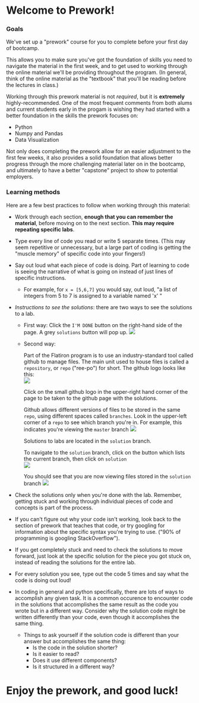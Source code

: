 # Welcome to Prework!

### Goals 

We've set up a "prework" course for you to complete before your first day of bootcamp.

This allows you to make sure you've got the foundation of skills you need to navigate the material in the first week, and to get used to working through the online material we'll be providing throughout the program.  (In general, think of the online material as the "textbook" that you'll be reading before the lectures in class.)  

Working through this prework material is not *required*, but it is **extremely** highly-recommended.  One of the most frequent comments from both alums and current students early in the progam is wishing they had started with a better foundation in the skills the prework focuses on:
- Python
- Numpy and Pandas
- Data Visualization

Not only does completing the prework allow for an easier adjustment to the first few weeks, it also provides a solid foundation that allows better progress through the more challenging material later on in the bootcamp, and ultimately to have a better "capstone" project to show to potential employers.


### Learning methods
Here are a few best practices to follow when working through this material:


- Work through each section, **enough that you can remember the material**, before moving on to the next section. **This may require repeating specific labs**.  

- Type every line of code you read or write 5 separate times.  (This may seem repetitive or unnecessary, but a large part of coding is getting the "muscle memory" of specific code into your fingers!)


- Say out loud what each piece of code is doing.  Part of learning to code is seeing the narrative of what is going on instead of just lines of specific instructions.
  - For example, for ```x = [5,6,7]``` you would say, out loud, "a list of integers from 5 to 7 is assigned to a variable named 'x' "
  
  
- *Instructions to see the solutions*: there are two ways to see the solutions to a lab.

  - First way: 
    Click the `I'M DONE` button on the right-hand side of the page.  A grey `solutions` button will pop up.
  ![](viz/solution_button.png)

  - Second way:
  
    Part of the Flatiron program is to use an industry-standard tool called github to manage files.  The main unit used to house files is called a `repository`, or `repo` ("ree-po") for short.  The github logo looks like this:             
![](viz/github.png)
    
    Click on the small github logo in the upper-right hand corner of the page to be taken to the github page with the solutions.
    
    Github allows different versions of files to be stored in the same `repo`, using different spaces called `branches`. Look in the upper-left corner of a `repo` to see which branch you're in. For example, this indicates you're viewing the `master` branch
![](viz/master_branch.png)
    
    Solutions to labs are located in the `solution` branch.  
    
    To navigate to the `solution` branch, click on the button which lists the current branch, then click on `solution`                         
![](viz/switching_branches.png)
   
    You should see that you are now viewing files stored in the `solution` branch
![](viz/solution_branch.png)
   
- Check the solutions only when you're done with the lab.  Remember, getting stuck and working through individual pieces of code and concepts is part of the process.  
    
- If you can't figure out why your code isn't working, look back to the section of prework that teaches that code, or try googling for information about the specific syntax you're trying to use.  ("90% of programming is googling StackOverflow").  
    
- If you get completely stuck and need to check the solutions to move forward, just look at the specific solution for the piece you got stuck on, instead of reading the solutions for the entire lab.

- For every solution you see, type out the code 5 times and say what the code is doing out loud!

- In coding in general and python specifically, there are lots of ways to accomplish any given task.  It is a common occurence to encounter code in the solutions that accomplishes the same result as the code you wrote but in a different way.  Consider why the solution code might be written differently than your code, even though it accomplishes the same thing.  
  - Things to ask yourself if the solution code is different than your answer but accomplishes the same thing: 
    - Is the code in the solution shorter?  
    - Is it easier to read?  
    - Does it use different components?  
    - Is it structured in a different way?
  
# Enjoy the prework, and good luck! 
